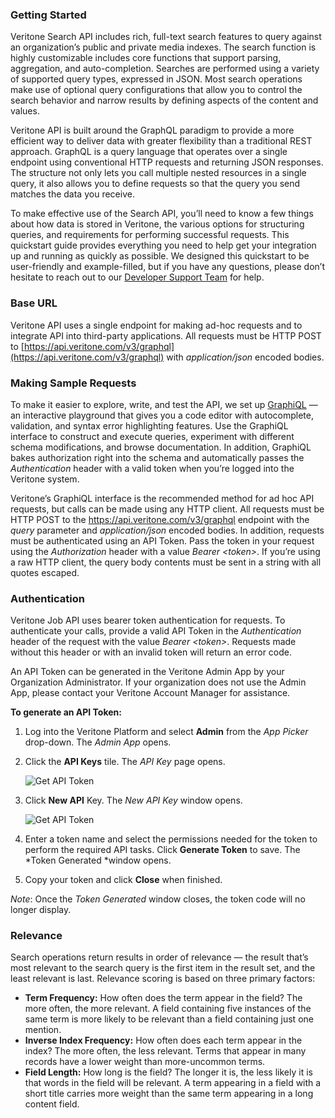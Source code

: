 ### Getting Started

Veritone Search API includes rich, full-text search features to query against an organization’s public and private media indexes. The search function is highly customizable includes core functions that support parsing, aggregation, and auto-completion. Searches are performed using a variety of supported query types, expressed in JSON. Most search operations make use of optional query configurations that allow you to control the search behavior and narrow results by defining aspects of the content and values.

Veritone API is built around the GraphQL paradigm to provide a more efficient way to deliver data with greater flexibility than a traditional REST approach. GraphQL is a query language that operates over a single endpoint using conventional HTTP requests and returning JSON responses. The structure not only lets you call multiple nested resources in a single query, it also allows you to define requests so that the query you send matches the data you receive.

To make effective use of the Search API, you’ll need to know a few things about how data is stored in Veritone, the various options for structuring queries, and requirements for performing successful requests. This quickstart guide provides everything you need to help get your integration up and running as quickly as possible. We designed this quickstart to be user-friendly and example-filled, but if you have any questions, please don’t hesitate to reach out to our [Developer Support Team](mailto:devsupport@veritone.com) for help.


### **Base URL**

Veritone API uses a single endpoint for making ad-hoc requests and to integrate API into third-party applications. All requests must be HTTP POST to [https://api.veritone.com/v3/graphql](https://api.veritone.com/v3/graphql) with *application/json* encoded bodies.


### **Making Sample Requests**

To make it easier to explore, write, and test the API, we set up [GraphiQL](https://api.veritone.com/v3/graphiql) — an interactive playground that gives you a code editor with autocomplete, validation, and syntax error highlighting features. Use the GraphiQL interface to construct and execute queries, experiment with different schema modifications, and browse documentation. In addition, GraphiQL bakes authorization right into the schema and automatically passes the *Authentication* header with a valid token when you’re logged into the Veritone system.

Veritone’s GraphiQL interface is the recommended method for ad hoc API requests, but calls can be made using any HTTP client. All requests must be HTTP POST to the https://api.veritone.com/v3/graphql endpoint with the *query* parameter and *application/json* encoded bodies. In addition, requests must be authenticated using an API Token. Pass the token in your request using the *Authorization* header with a value *Bearer \<token\>*. If you’re using a raw HTTP client, the query body contents must be sent in a string with all quotes escaped.


### **Authentication**

Veritone Job API uses bearer token authentication for requests. To authenticate your calls, provide a valid API Token in the *Authentication* header of the request with the value *Bearer \<token\>*. Requests made without this header or with an invalid token will return an error code.

An API Token can be generated in the Veritone Admin App by your Organization Administrator. If your organization does not use the Admin App, please contact your Veritone Account Manager for assistance. 

 

**To generate an API Token:**
1. Log into the Veritone Platform and select **Admin** from the *App Picker* drop-down. The *Admin App* opens.
2. Click the **API Keys** tile. The *API Key* page opens.

    ![Get API Token](/apis/Get-API-Token-1.png)

3. Click **New API** Key. The *New API Key* window opens.

    ![Get API Token](/apis/Get-API-Token-2.png)
4. Enter a token name and select the permissions needed for the token to perform the required API tasks. Click **Generate Token** to save. The *Token Generated *window opens.
5. Copy your token and click **Close** when finished. 

*Note*: Once the *Token Generated* window closes, the token code will no longer display. 

### Relevance

Search operations return results in order of relevance — the result that’s most relevant to the search query is the first item in the result set, and the least relevant is last. Relevance scoring is based on three primary factors:

- **Term Frequency:** How often does the term appear in the field? The more often, the more relevant. A field containing five instances of the same term is more likely to be relevant than a field containing just one mention.
- **Inverse Index Frequency:** How often does each term appear in the index? The more often, the less relevant. Terms that appear in many records have a lower weight than more-uncommon terms.
- **Field Length:** How long is the field? The longer it is, the less likely it is that words in the field will be relevant. A term appearing in a field with a short title carries more weight than the same term appearing in a long content field.
